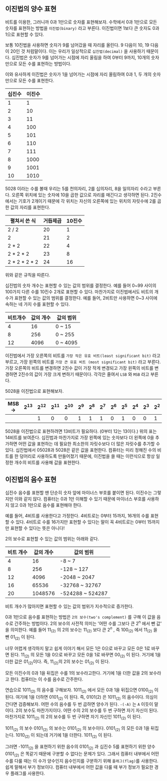## 이진법의 양수 표현

비트를 이용한, 그러니까 0과 1만으로 숫자를 표현해보자. 수학에서 0과 1만으로 모든 숫자를 표현하는 방법을 `이진법(binary)` 라고 부른다. 이진법이면 1보다 큰 숫자도 0과 1으로 표현할 수 있다.

보통 10진법을 사용하면 숫자가 9를 넘어갔을 때 자리를 올린다. 9 다음이 10, 19 다음이 20인 것 처럼말이다. 이는 우리가 일상적으로 `십진법(decimal)` 을 사용하기 때문이다. 십진법은 숫자가 9를 넘어가는 시점에 자리 올림을 하여 0부터 9까지, 10개의 숫자만으로 모든 수를 표현하는 방법이다.

이와 유사하게 이진법은 숫자가 1을 넘어가는 시점에 자리 올림하여 0과 1, 두 개의 숫자만으로 모든 수를 표현한다.

|십진수|이진수|
|---|---|
|1|1|
|2|10|
|3|11|
|4|100|
|5|101|
|6|110|
|7|111|
|8|1000|
|9|1001|
|10|1010|

5028 이라는 수를 볼때 우리는 5를 천의자리, 2를 십의자리, 8을 일의자리 수라고 부른다. 오른쪽 위치에 있는 숫자에 10을 곱한 값으로 자리를 매긴다고 생각하면 된다. 2진수에서는 기호가 2개이기 때문에 각 위치는 자신의 오른쪽에 있는 위치의 자릿수에 2를 곱한 값의 자리를 표현한다.

|펼쳐서 쓴 식|거듭제곱|10진수|
|---|---|---|
|2 / 2|20|1|
|2|21|2|
|2 * 2|22|4|
|2 * 2 * 2|23|8|
|2 * 2 * 2 * 2|24|16|

위와 같은 규칙을 따른다.

십진법의 숫자 개수는 표현할 수 있는 값의 범위를 결정한다. 예를 들어 0~99 사이의 100가지 다른 수를 10진수 2개로 표현할 수 있다. 마찬가지로 이진법에서도 비트의 개수가 표현할 수 있는 값의 범위를 결정한다. 예를 들어, 2비트만 사용하면 0~3 사이에 속하는 네 가지 수를 표현할 수 있다.

|비트개수|값의 개수|값의 범위|
|---|---|---|
|4|16|0 ~ 15|
|8|256|0 ~ 255|
|12|4096|0 ~ 4095|

이진법에서 가장 오른쪽의 비트를 `가장 작은 유효 비트(least significant bit)` 라고 부르고, 가장 왼쪽의 비트를 `가장 큰 유효 비트 (most significant bit)` 라고 부른다. 가장 오른쪽의 비트를 변경하면 2진수 값이 가장 작게 변경되고 가장 왼쪽의 비트를 변경하면 2진수의 값이 가장 크게 변하기 때문이다. 각각은 줄여서 `LSB` 와 `MSB` 라고 부른다.

5028을 이진법으로 표현해보자.

|MSB ->|2<sup>13</sup>|2<sup>12</sup>|2<sup>11</sup>|2<sup>10</sup>|2<sup>9</sup>|2<sup>8</sup>|2<sup>7</sup>|2<sup>6</sup>|2<sup>5</sup>|2<sup>4</sup>|2<sup>3</sup>|2<sup>2</sup>|2<sup>1</sup>|2<sup>0</sup>|<- LSB|
|---|---|---|---|---|---|---|---|---|---|---|---|---|---|---|---|
|||1|0|0|1|1|1|0|1|0|0|1|0|0||

5028을 이진법으로 표현하려면 13비트가 필요하다. (0부터 12는 13이다.) 위의 표는 14비트를 보여준다. 십진법과 마찬가지로 가장 왼쪽에 있는 숫자보다 더 왼쪽에 0을 추가하면 어떤 값을 표현하는 데 필요한 최소한의 자릿수보다 더 많은 자릿수를 추가할 수 있다. 십진법에서 05028과 5028은 같은 값을 표현한다. 컴퓨터는 미리 정해진 수의 비트를 한 덩어리로 사용하도록 만들어졌기 때문에, 이진법을 쓸 때는 이런식으로 항상 일정한 개수의 비트를 사용해 값을 표현한다.

## 이진법의 음수 표현

십진수 음수를 표현할 땐 단순히 숫자 앞에 마이너스 부호를 붙이면 된다. 이진수는 그렇지만 이와 같지 않다. 컴퓨터는 0과 1만 이해할 수 있기 때문에 마이너스 부호를 사용하지 않고 0과 1만으로 음수를 표현해야 한다.

예를 들어, 4비트를 사용한다고 가정한다. 4비트로는 0부터 15까지, 16개의 수를 표현할 수 있다. 4비트로 수를 16가지만 표현할 수 있다는 말이 꼭 4비트로는 0부터 15까지만 표현할 수 있다는 뜻은 아니다!

2의 보수로 표현할 수 있는 값의 범위는 아래와 같다.

|비트 개수|값의 개수|값의 범위|
|---|---|---|
|4|16|-8 ~ 7|
|8|256|-128 ~ 127|
|12|4096|-2048 ~ 2047|
|16|65536|-32768 ~ 32767|
|20|1048576|-524288 ~ 524287|

비트 개수가 많아지면 표현할 수 있는 값의 범위가 지수적으로 증가한다.

0과 1만으로 음수를 표현하는 방법은 `2의 보수(two's complement)` 를 구해 이 값을 음수로 간주하는 방법이다. 2의 보수의 사전적 의미는 '어떤 수를 그보다 큰 2<sup>n</sup> 에서 뺀 값' 을 의미한다. 예를 들어 11<sub>(2)</sub> 의 2의 보수는 11<sub>(2)</sub> 보다 큰 $2^n$ , 즉 100<sub>(2)</sub> 에서 11<sub>(2)</sub> 을 뺀 01<sub>(2)</sub> 이 된다.

너무 어렵게 생각하지 말고 쉽게 이야기 해서 모든 1은 0으로 바꾸고 모든 0은 1로 바꾸면 된다. 11<sub>(2)</sub> 의 모든 1을 0으로 바꾸고 모든 0을 1로 바꾸면 00<sub>(2)</sub> 이 된다. 거기에 1을 더한 값은 01<sub>(2)</sub>이다. 즉, 11<sub>(2)</sub>의 2의 보수는 01<sub>(2)</sub> 이 된다.

모든 이진수의 0과 1을 뒤집은 수를 1의 보수라고한다. 거기에 1을 더한 값을 2의 보수라고 한다. 컴퓨터는 이 수를 음수로 간주한다.

연습으로 1011<sub>(2)</sub> 의 음수를 구해보자. 1011<sub>(2)</sub> 에서 모든 0과 1을 뒤집으면 0100<sub>(2)</sub> 이 된다. 여기에 1을 더하면 0101<sub>(2)</sub> 이 된다. 즉, 0101(2) 은 1011<sub>(2)</sub> 의 음수이다. 의심이 간다면 검증해보자. 어떤 수의 음수를 두 번 곱하면 양수가 된다. `-(-A)` 는 `A` 이듯이 말이다. 2의 보수도 마찬가지이다. 어떤 수의 2의 보수를 두 번 구하면 자기 자신이 된다. 마찬가지로 1011<sub>(2)</sub> 의 2의 보수를 두 번 구하면 자기 자신인 1011<sub>(2)</sub> 이 된다.

1011<sub>(2)</sub> 의 보수 0101<sub>(2)</sub> 의 보수는 0101<sub>(2)</sub> 의 보수이다. 0101<sub>(2)</sub> 의 모든 0과 1을 뒤집는다. 1010<sub>(2)</sub> 이 되는데 거기에 1을 더한다. 1011<sub>(2)</sub> 이 된다.

그러면 -1011<sub>(2)</sub> 을 표현하기 위한 음수의 0101<sub>(2)</sub> 과 십진수 5를 표현하기 위한 양수 0101<sub>(2)</sub> 은 똑같기 때문에 구분할 수 없다는 문제가 있다. 그래서 컴퓨터 내부에서 어떤 수를 다룰 때는 이 수가 양수인지 음수인지를 구분하기 위해 `플래그(flag)`를 사용한다. 쉽게 말해서 부가 정보이다. 컴퓨터 내부에서 어떤 값을 다룰 때 부가 정보가 필요한 경우 플래그를 사용한다.